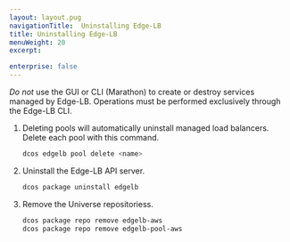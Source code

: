 ```yaml
---
layout: layout.pug
navigationTitle:  Uninstalling Edge-LB
title: Uninstalling Edge-LB
menuWeight: 20
excerpt:

enterprise: false
---
```


*Do not* use the GUI or CLI (Marathon) to create or destroy services managed by Edge-LB. Operations must be performed exclusively through the Edge-LB CLI.

1.  Deleting pools will automatically uninstall managed load balancers. Delete each pool with this command.

    ```bash
    dcos edgelb pool delete <name>
    ```

1.  Uninstall the Edge-LB API server.

    ```bash
    dcos package uninstall edgelb
    ```

1.  Remove the Universe repositoriess.

    ```bash
    dcos package repo remove edgelb-aws
    dcos package repo remove edgelb-pool-aws
    ```
